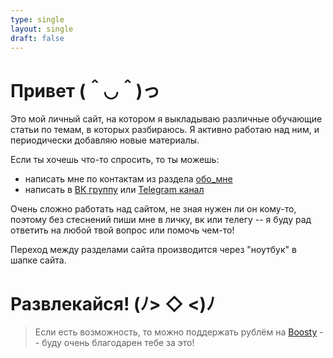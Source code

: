```yaml
---
type: single
layout: single
draft: false
---
```

# Привет (＾◡＾)っ

Это мой личный сайт, на котором я выкладываю различные обучающие статьи по темам, в которых разбираюсь. Я активно работаю над ним, и периодически добавляю новые материалы.

Если ты хочешь что-то спросить, то ты можешь:
* написать мне по контактам из раздела [обо\_мне](/about)
* написать в [ВК группу](https://vk.com/kee_reel_blog) или [Telegram канал](https://t.me/kee_reel_blog)

Очень сложно работать над сайтом, не зная нужен ли он кому-то, поэтому без стеснений пиши мне в личку, вк или телегу -- я буду рад ответить на любой твой вопрос или помочь чем-то!

Переход между разделами сайта производится через "ноутбук" в шапке сайта.

# Развлекайся! (ﾉ> ◇ \<)ﾉ

> Если есть возможность, то можно поддержать рублём на [Boosty](https://boosty.to/kee-reel) -- буду очень благодарен тебе за это!

